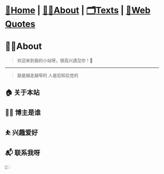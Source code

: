 # [🏡Home](/) |   [👨‍💻About](/about)  |   [🗂️Texts](/allTexts)   |   [💬Web Quotes](/webQuotes)

# 👨‍💻About

> 欢迎来到我的小站呀，很高兴遇见你！🤝




---
>路是越走越窄的
人是后知后觉的


## 🏠 关于本站

## 👨‍💻 博主是谁

## ⛹ 兴趣爱好


## 📬 联系我呀

    📧：
   
